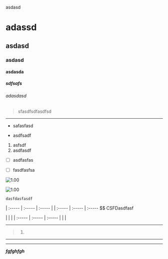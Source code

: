 asdasd

# adassd

## asdasd

### asdasd

#### asdasda

##### sdfsafs

###### adasdasd

> sfasdfsdfasdfsd

***

* safasfasd

* asdfsadf

1. asfsdf
2. asdfasdf

* [ ] asdfasfas

* [ ] fasdfasfsa

![1.00](/api/assets/serve?path=Screenshot%202025-06-15%20at%201.18.19%E2%80%AFAM_1.png\&activeDir=docs)

![1.00]()

```
dasfdasfasdf

```

| :----- | :----- | :----- |
| :----- | :----- | :----- \$\$
CSFDasdfasf

$$
$$

 | 
 | 
 |
| :----- | :----- | :-----  | 
 | 
 |

***

> 1. 


***

***


***fgfghfgh***